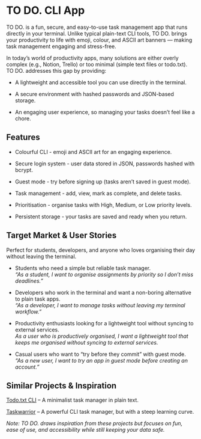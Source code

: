 # TO DO. CLI App

TO DO. is a fun, secure, and easy-to-use task management app that runs directly in your terminal.
Unlike typical plain-text CLI tools, TO DO. brings your productivity to life with emoji, colour, and ASCII art banners — making task management engaging and stress-free.

In today’s world of productivity apps, many solutions are either overly complex (e.g., Notion, Trello) or too minimal (simple text files or todo.txt). TO DO. addresses this gap by providing:
* A lightweight and accessible tool you can use directly in the terminal.

* A secure environment with hashed passwords and JSON-based storage.

* An engaging user experience, so managing your tasks doesn’t feel like a chore.

## Features

* Colourful CLI - emoji and ASCII art for an engaging experience.

* Secure login system - user data stored in JSON, passwords hashed with bcrypt.

* Guest mode - try before signing up (tasks aren’t saved in guest mode).

* Task management - add, view, mark as complete, and delete tasks.

* Prioritisation - organise tasks with High, Medium, or Low priority levels.

* Persistent storage - your tasks are saved and ready when you return.

## Target Market & User Stories
Perfect for students, developers, and anyone who loves organising their day without leaving the terminal.

* Students who need a simple but reliable task manager.<br>
   <i>“As a student, I want to organise assignments by priority so I don’t miss deadlines.”</i>

* Developers who work in the terminal and want a non-boring alternative to plain task apps.<br>
<i>“As a developer, I want to manage tasks without leaving my terminal workflow.”</i>

* Productivity enthusiasts looking for a lightweight tool without syncing to external services.<br>
<i>As a user who is productively organised, I want a lightweight tool that keeps me organised without syncing to external services.</i>

* Casual users who want to “try before they commit” with guest mode. <br>
<i>“As a new user, I want to try an app in guest mode before creating an account.”</i>

## Similar Projects & Inspiration

[Todo.txt CLI](http://todotxt.org/) – A minimalist task manager in plain text.

[Taskwarrior](https://taskwarrior.org/) – A powerful CLI task manager, but with a steep learning curve.

<i>Note: TO DO. draws inspiration from these projects but focuses on fun, ease of use, and accessibility while still keeping your data safe.</i>